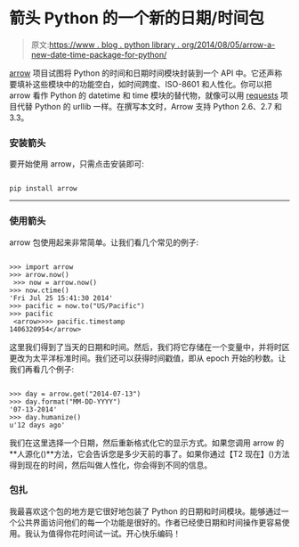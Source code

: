 # 箭头 Python 的一个新的日期/时间包

> 原文:[https://www . blog . python library . org/2014/08/05/arrow-a-new-date-time-package-for-python/](https://www.blog.pythonlibrary.org/2014/08/05/arrow-a-new-date-time-package-for-python/)

[arrow](https://github.com/crsmithdev/arrow) 项目试图将 Python 的时间和日期时间模块封装到一个 API 中。它还声称要填补这些模块中的功能空白，如时间跨度、ISO-8601 和人性化。你可以把 arrow 看作 Python 的 datetime 和 time 模块的替代物，就像可以用 [requests](http://docs.python-requests.org/en/latest/) 项目代替 Python 的 urllib 一样。在撰写本文时，Arrow 支持 Python 2.6、2.7 和 3.3。

### 安装箭头

要开始使用 arrow，只需点击安装即可:

```

pip install arrow

```

* * *

### 使用箭头

arrow 包使用起来非常简单。让我们看几个常见的例子:

```

>>> import arrow
>>> arrow.now()
 >>> now = arrow.now()
>>> now.ctime()
'Fri Jul 25 15:41:30 2014'
>>> pacific = now.to("US/Pacific")
>>> pacific
 <arrow>>>> pacific.timestamp
1406320954</arrow> 
```

这里我们得到了当天的日期和时间。然后，我们将它存储在一个变量中，并将时区更改为太平洋标准时间。我们还可以获得时间戳值，即从 epoch 开始的秒数。让我们再看几个例子:

```

>>> day = arrow.get("2014-07-13")
>>> day.format("MM-DD-YYYY")
'07-13-2014'
>>> day.humanize()
u'12 days ago'

```

我们在这里选择一个日期，然后重新格式化它的显示方式。如果您调用 arrow 的**人源化()**方法，它会告诉您是多少天前的事了。如果你通过【T2 现在】()方法得到现在的时间，然后叫做人性化，你会得到不同的信息。

### 包扎

我最喜欢这个包的地方是它很好地包装了 Python 的日期和时间模块。能够通过一个公共界面访问他们的每一个功能是很好的。作者已经使日期和时间操作更容易使用。我认为值得你花时间试一试。开心快乐编码！